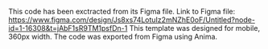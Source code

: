 This code has been exctracted from its Figma file. Link to Figma file: https://www.figma.com/design/Js8xs74LotuIz2mNZhE0oF/Untitled?node-id=1-16308&t=jAbF1sR9TM1psfDn-1
This template was designed for mobile, 360px width.
The code was exported from Figma using Anima.

